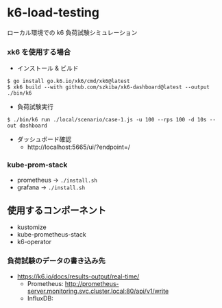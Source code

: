 # k6-load-testing

ローカル環境での k6 負荷試験シミュレーション

### xk6 を使用する場合

- インストール & ビルド

```shell
$ go install go.k6.io/xk6/cmd/xk6@latest
$ xk6 build --with github.com/szkiba/xk6-dashboard@latest --output ./bin/k6
```

- 負荷試験実行

```shell
$ ./bin/k6 run ./local/scenario/case-1.js -u 100 --rps 100 -d 10s --out dashboard
```

- ダッシュボード確認
  - http://localhost:5665/ui/?endpoint=/

### kube-prom-stack

- prometheus -> `./install.sh`
- grafana -> `./install.sh`

## 使用するコンポーネント

- kustomize
- kube-prometheus-stack
- k6-operator

### 負荷試験のデータの書き込み先

- https://k6.io/docs/results-output/real-time/
  - Prometheus: http://prometheus-server.monitoring.svc.cluster.local:80/api/v1/write
  - InfluxDB:
